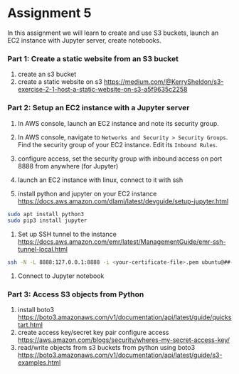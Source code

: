# Assignment 5

In this assignment we will learn to create and use S3 buckets, launch an EC2 instance with Jupyter server, create notebooks.


### Part 1: Create a static website from an S3 bucket
1. create an s3 bucket
1. create a static website on s3 https://medium.com/@KerrySheldon/s3-exercise-2-1-host-a-static-website-on-s3-a5f9635c2258

### Part 2: Setup an EC2 instance with a Jupyter server
1. In AWS console, launch an EC2 instance and note its security group.
2. In AWS console, navigate to `Networks and Security > Security Groups`. Find the security group of your EC2 instance. Edit its `Inbound Rules`.

1. configure access, set the security group with inbound access on port 8888 from anywhere (for Jupyter)
1. launch an EC2 instance with linux, connect to it with ssh 
1. install python and jupyter on your EC2 instance https://docs.aws.amazon.com/dlami/latest/devguide/setup-jupyter.html
```bash 
sudo apt install python3
sudo pip3 install jupyter 
```
1. Set up SSH tunnel to the instance https://docs.aws.amazon.com/emr/latest/ManagementGuide/emr-ssh-tunnel-local.html
```bash
ssh -N -L 8888:127.0.0.1:8888 -i <your-certificate-file>.pem ubuntu@##-##-##-###-###.compute-1.amazonaws.com
```
1. Connect to Jupyter notebook 

### Part 3: Access S3 objects from Python 
1. install boto3 https://boto3.amazonaws.com/v1/documentation/api/latest/guide/quickstart.html
1. create access key/secret key pair configure access https://aws.amazon.com/blogs/security/wheres-my-secret-access-key/
1. read/write objects from s3 buckets from python using boto3 https://boto3.amazonaws.com/v1/documentation/api/latest/guide/s3-examples.html

